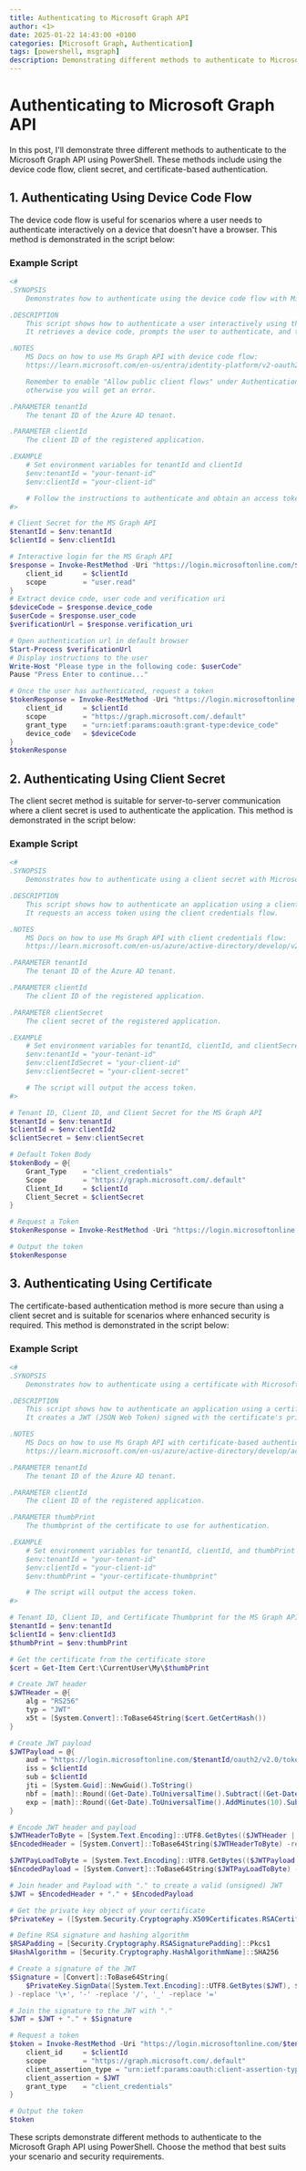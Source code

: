 ```yaml
---
title: Authenticating to Microsoft Graph API
author: <1>
date: 2025-01-22 14:43:00 +0100
categories: [Microsoft Graph, Authentication]
tags: [powershell, msgraph]
description: Demonstrating different methods to authenticate to Microsoft Graph API using PowerShell.
---
```


# Authenticating to Microsoft Graph API

In this post, I'll demonstrate three different methods to authenticate to the Microsoft Graph API using PowerShell. These methods include using the device code flow, client secret, and certificate-based authentication.

## 1. Authenticating Using Device Code Flow

The device code flow is useful for scenarios where a user needs to authenticate interactively on a device that doesn't have a browser. This method is demonstrated in the script below:

### Example Script

```powershell
<#
.SYNOPSIS
    Demonstrates how to authenticate using the device code flow with Microsoft Graph API.

.DESCRIPTION
    This script shows how to authenticate a user interactively using the device code flow.
    It retrieves a device code, prompts the user to authenticate, and then requests an access token.

.NOTES
    MS Docs on how to use Ms Graph API with device code flow:
    https://learn.microsoft.com/en-us/entra/identity-platform/v2-oauth2-device-code

    Remember to enable "Allow public client flows" under Authentication - Advanced settings on the app registration
    otherwise you will get an error.

.PARAMETER tenantId
    The tenant ID of the Azure AD tenant.

.PARAMETER clientId
    The client ID of the registered application.

.EXAMPLE
    # Set environment variables for tenantId and clientId
    $env:tenantId = "your-tenant-id"
    $env:clientId = "your-client-id"

    # Follow the instructions to authenticate and obtain an access token.
#>

# Client Secret for the MS Graph API
$tenantId = $env:tenantId
$clientId = $env:clientId1

# Interactive login for the MS Graph API
$response = Invoke-RestMethod -Uri "https://login.microsoftonline.com/$tenantId/oauth2/v2.0/devicecode" -Method POST -Body @{
    client_id     = $clientId
    scope         = "user.read"
}
# Extract device code, user code and verification uri
$deviceCode = $response.device_code
$userCode = $response.user_code
$verificationUrl = $response.verification_uri

# Open authentication url in default browser
Start-Process $verificationUrl
# Display instructions to the user
Write-Host "Please type in the following code: $userCode"
Pause "Press Enter to continue..."

# Once the user has authenticated, request a token
$tokenResponse = Invoke-RestMethod -Uri "https://login.microsoftonline.com/$tenantId/oauth2/v2.0/token" -Method POST -Body @{
    client_id     = $clientId
    scope         = "https://graph.microsoft.com/.default"
    grant_type    = "urn:ietf:params:oauth:grant-type:device_code"
    device_code   = $deviceCode
}
$tokenResponse
```


## 2. Authenticating Using Client Secret

The client secret method is suitable for server-to-server communication where a client secret is used to authenticate the application. This method is demonstrated in the script below:

### Example Script

```powershell
<#
.SYNOPSIS
    Demonstrates how to authenticate using a client secret with Microsoft Graph API.

.DESCRIPTION
    This script shows how to authenticate an application using a client secret.
    It requests an access token using the client credentials flow.

.NOTES
    MS Docs on how to use Ms Graph API with client credentials flow:
    https://learn.microsoft.com/en-us/azure/active-directory/develop/v2-oauth2-client-creds-grant-flow

.PARAMETER tenantId
    The tenant ID of the Azure AD tenant.

.PARAMETER clientId
    The client ID of the registered application.

.PARAMETER clientSecret
    The client secret of the registered application.

.EXAMPLE
    # Set environment variables for tenantId, clientId, and clientSecret
    $env:tenantId = "your-tenant-id"
    $env:clientIdSecret = "your-client-id"
    $env:clientSecret = "your-client-secret"

    # The script will output the access token.
#>

# Tenant ID, Client ID, and Client Secret for the MS Graph API
$tenantId = $env:tenantId
$clientId = $env:clientId2
$clientSecret = $env:clientSecret

# Default Token Body
$tokenBody = @{
    Grant_Type    = "client_credentials"
    Scope         = "https://graph.microsoft.com/.default"
    Client_Id     = $clientId
    Client_Secret = $clientSecret
}

# Request a Token
$tokenResponse = Invoke-RestMethod -Uri "https://login.microsoftonline.com/$tenantId/oauth2/v2.0/token" -Method POST -Body $tokenBody

# Output the token
$tokenResponse
```

## 3. Authenticating Using Certificate

The certificate-based authentication method is more secure than using a client secret and is suitable for scenarios where enhanced security is required. This method is demonstrated in the script below:

### Example Script

```powershell
<#
.SYNOPSIS
    Demonstrates how to authenticate using a certificate with Microsoft Graph API.

.DESCRIPTION
    This script shows how to authenticate an application using a certificate.
    It creates a JWT (JSON Web Token) signed with the certificate's private key and requests an access token using the client credentials flow.

.NOTES
    MS Docs on how to use Ms Graph API with certificate-based authentication:
    https://learn.microsoft.com/en-us/azure/active-directory/develop/active-directory-certificate-credentials

.PARAMETER tenantId
    The tenant ID of the Azure AD tenant.

.PARAMETER clientId
    The client ID of the registered application.

.PARAMETER thumbPrint
    The thumbprint of the certificate to use for authentication.

.EXAMPLE
    # Set environment variables for tenantId, clientId, and thumbPrint
    $env:tenantId = "your-tenant-id"
    $env:clientId = "your-client-id"
    $env:thumbPrint = "your-certificate-thumbprint"

    # The script will output the access token.
#>

# Tenant ID, Client ID, and Certificate Thumbprint for the MS Graph API
$tenantId = $env:tenantId
$clientId = $env:clientId3
$thumbPrint = $env:thumbPrint

# Get the certificate from the certificate store
$cert = Get-Item Cert:\CurrentUser\My\$thumbPrint

# Create JWT header
$JWTHeader = @{
    alg = "RS256"
    typ = "JWT"
    x5t = [System.Convert]::ToBase64String($cert.GetCertHash())
}

# Create JWT payload
$JWTPayload = @{
    aud = "https://login.microsoftonline.com/$tenantId/oauth2/v2.0/token"
    iss = $clientId
    sub = $clientId
    jti = [System.Guid]::NewGuid().ToString()
    nbf = [math]::Round((Get-Date).ToUniversalTime().Subtract((Get-Date "1970-01-01T00:00:00Z").ToUniversalTime()).TotalSeconds)
    exp = [math]::Round((Get-Date).ToUniversalTime().AddMinutes(10).Subtract((Get-Date "1970-01-01T00:00:00Z").ToUniversalTime()).TotalSeconds)
}

# Encode JWT header and payload
$JWTHeaderToByte = [System.Text.Encoding]::UTF8.GetBytes(($JWTHeader | ConvertTo-Json -Compress))
$EncodedHeader = [System.Convert]::ToBase64String($JWTHeaderToByte) -replace '\+', '-' -replace '/', '_' -replace '='

$JWTPayLoadToByte = [System.Text.Encoding]::UTF8.GetBytes(($JWTPayload | ConvertTo-Json -Compress))
$EncodedPayload = [System.Convert]::ToBase64String($JWTPayLoadToByte) -replace '\+', '-' -replace '/', '_' -replace '='

# Join header and Payload with "." to create a valid (unsigned) JWT
$JWT = $EncodedHeader + "." + $EncodedPayload

# Get the private key object of your certificate
$PrivateKey = ([System.Security.Cryptography.X509Certificates.RSACertificateExtensions]::GetRSAPrivateKey($cert))

# Define RSA signature and hashing algorithm
$RSAPadding = [Security.Cryptography.RSASignaturePadding]::Pkcs1
$HashAlgorithm = [Security.Cryptography.HashAlgorithmName]::SHA256

# Create a signature of the JWT
$Signature = [Convert]::ToBase64String(
    $PrivateKey.SignData([System.Text.Encoding]::UTF8.GetBytes($JWT), $HashAlgorithm, $RSAPadding)
) -replace '\+', '-' -replace '/', '_' -replace '='

# Join the signature to the JWT with "."
$JWT = $JWT + "." + $Signature

# Request a token
$token = Invoke-RestMethod -Uri "https://login.microsoftonline.com/$tenantId/oauth2/v2.0/token" -Method POST -Body @{
    client_id     = $clientId
    scope         = "https://graph.microsoft.com/.default"
    client_assertion_type = "urn:ietf:params:oauth:client-assertion-type:jwt-bearer"
    client_assertion = $JWT
    grant_type    = "client_credentials"
}

# Output the token
$token
```

These scripts demonstrate different methods to authenticate to the Microsoft Graph API using PowerShell. Choose the method that best suits your scenario and security requirements.
